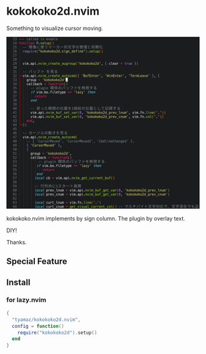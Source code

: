 kokokoko2d.nvim
================================================================================
Something to visualize cursor moving.

![](./readme_files/kokokoko2d.gif)


kokokoko.nvim implements by sign column.
The plugin by overlay text.

DIY!

Thanks.

Special Feature
--------------------------------------------------------------------------------

Install
--------------------------------------------------------------------------------
### for lazy.nvim

```lua
{
  "tyamaz/kokokoko2d.nvim",
  config = function()
    require("kokokoko2d").setup()
  end
}
```



